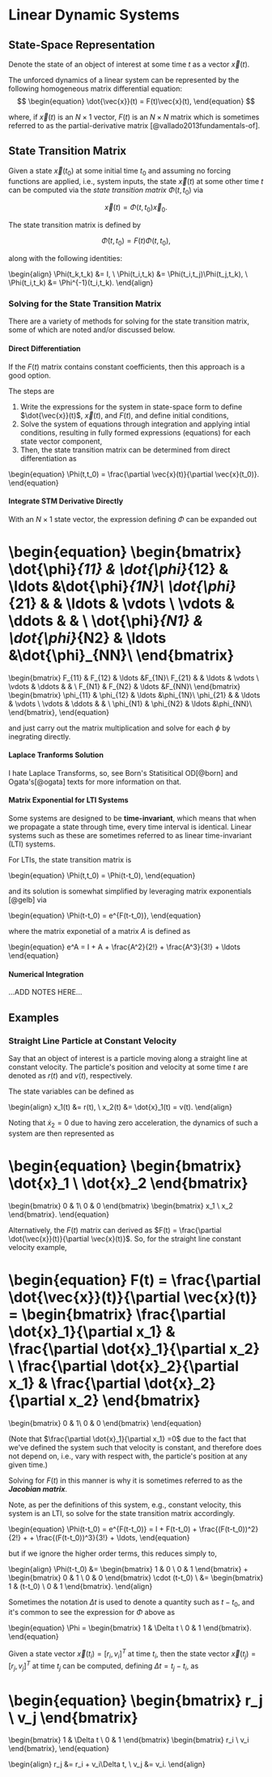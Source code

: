 # Linear Dynamic Systems

## State-Space Representation
Denote the state of an object of interest at some time $t$ as a vector $\vec{x}(t)$. 

The unforced dynamics of a linear system can be represented by the following homogeneous matrix differential equation:
$$
\begin{equation}
\dot{\vec{x}}(t) = F(t)\vec{x}(t),
\end{equation}
$$

where, if $\vec{x}(t)$ is an $N\times 1$ vector, $F(t)$ is an $N\times N$ matrix which is sometimes referred to as the partial-derivative matrix [@vallado2013fundamentals-of].

## State Transition Matrix
Given a state $\vec{x}(t_0)$ at some initial time $t_0$ and assuming no forcing functions are applied, i.e., system inputs, the state $\vec{x}(t)$ at some other time $t$ can be computed via the *state transition matrix* $\Phi(t,t_0)$ via

$$
\begin{equation}
\vec{x}(t) = \Phi(t, t_0)\vec{x}_0.
\end{equation}
$$

The state transition matrix is defined by

$$
\begin{equation}
\dot{\Phi}(t, t_0) = F(t)\Phi(t,t_0), 
\end{equation}
$$

along with the following identities:

\begin{align}
\Phi(t_k,t_k) &= I, \\
\Phi(t_i,t_k) &= \Phi(t_i,t_j)\Phi(t_j,t_k), \\
\Phi(t_i,t_k) &= \Phi^{-1}(t_i,t_k).
\end{align}

### Solving for the State Transition Matrix
There are a variety of methods for solving for the state transition matrix, some of which are noted and/or discussed below.

#### Direct Differentiation
If the $F(t)$ matrix contains constant coefficients, then this approach is a good option.

The steps are 

1. Write the expressions for the system in state-space form to define $\dot{\vec{x}}(t)$, $\vec{x}(t)$, and $F(t)$, and define initial conditions,
2. Solve the system of equations through integration and applying intial conditions, resulting in fully formed expressions (equations) for each state vector component,
3. Then, the state transition matrix can be determined from direct differentiation as

\begin{equation}
\Phi(t,t_0) = \frac{\partial \vec{x}(t)}{\partial \vec{x}(t_0)}.
\end{equation}

#### Integrate STM Derivative Directly
With an $N\times 1$ state vector, the expression defining $\Phi$ can be expanded out

\begin{equation}
\begin{bmatrix}
\dot{\phi}_{11} & \dot{\phi}_{12} & \ldots &\dot{\phi}_{1N}\\
\dot{\phi}_{21} &  & \ldots & \vdots \\
\vdots & \ddots & & \\
\dot{\phi}_{N1} & \dot{\phi}_{N2} & \ldots &\dot{\phi}_{NN}\\
\end{bmatrix}
=
\begin{bmatrix}
F_{11} & F_{12} & \ldots &F_{1N}\\
F_{21} &  & \ldots & \vdots \\
\vdots & \ddots & & \\
F_{N1} & F_{N2} & \ldots &F_{NN}\\
\end{bmatrix}
\begin{bmatrix}
\phi_{11} & \phi_{12} & \ldots &\phi_{1N}\\
\phi_{21} &  & \ldots & \vdots \\
\vdots & \ddots & & \\
\phi_{N1} & \phi_{N2} & \ldots &\phi_{NN}\\
\end{bmatrix},
\end{equation}

and just carry out the matrix multiplication and solve for each $\phi$ by inegrating directly.

#### Laplace Tranforms Solution
I hate Laplace Transforms, so, see Born's Statisitical OD[@born] and Ogata's[@ogata] texts for more information on that.

#### Matrix Exponential for LTI Systems
Some systems are designed to be **time-invariant**, which means that when we
propagate a state through time, every time interval is identical. Linear systems such as these are sometimes referred to as linear time-invariant (LTI) systems.

For LTIs, the state transition matrix is 

\begin{equation}
\Phi(t,t_0) = \Phi(t-t_0),
\end{equation}

and its solution is somewhat simplified by leveraging matrix exponentials [@gelb] via

\begin{equation}
\Phi(t-t_0) = e^{F(t-t_0)},
\end{equation}

where the matrix exponetial of a matrix $A$ is defined as

\begin{equation}
e^A = I + A + \frac{A^2}{2!} + \frac{A^3}{3!} + \ldots
\end{equation}

#### Numerical Integration
...ADD NOTES HERE...


## Examples

### Straight Line Particle at Constant Velocity

Say that an object of interest is a particle moving along a straight line at constant velocity. The particle's position and velocity at some time $t$ are denoted as $r(t)$ and $v(t)$, respectively.

The state variables can be defined as

\begin{align}
x_1(t) &= r(t), \\
x_2(t) &= \dot{x}_1(t) = v(t).
\end{align}

Noting that $\dot{x}_2=0$ due to having zero acceleration, the dynamics of such a system are then represented as

\begin{equation}
\begin{bmatrix}
\dot{x}_1 \\
\dot{x}_2
\end{bmatrix}
=
\begin{bmatrix}
0 & 1\\
0 & 0
\end{bmatrix}
\begin{bmatrix}
x_1 \\
x_2
\end{bmatrix}.
\end{equation}

Alternatively, the $F(t)$ matrix can derived as $F(t) = \frac{\partial \dot{\vec{x}}(t)}{\partial \vec{x}(t)}$. So, for the straight line constant velocity example, 

\begin{equation}
F(t) = \frac{\partial \dot{\vec{x}}(t)}{\partial \vec{x}(t)} = 
\begin{bmatrix}
\frac{\partial \dot{x}_1}{\partial x_1} & \frac{\partial \dot{x}_1}{\partial x_2} \\
\frac{\partial \dot{x}_2}{\partial x_1} & \frac{\partial \dot{x}_2}{\partial x_2}
\end{bmatrix}
=
\begin{bmatrix}
0 & 1\\
0 & 0
\end{bmatrix}
\end{equation}

(Note that $\frac{\partial \dot{x}_1}{\partial x_1} =0$ due to the fact that we've defined the system such that velocity is constant, and therefore does not depend on, i.e., vary with respect with, the particle's position at any given time.)

Solving for $F(t)$ in this manner is why it is sometimes referred to as the ***Jacobian matrix***. 

Note, as per the definitions of this system, e.g., constant velocity, this system is an LTI, so solve for the state transition matrix accordingly.

\begin{equation}
\Phi(t-t_0) = e^{F(t-t_0)} = I + F(t-t_0) + \frac{(F(t-t_0))^2}{2!} + + \frac{(F(t-t_0))^3}{3!} + \ldots,
\end{equation}

but if we ignore the higher order terms, this reduces simply to,


\begin{align}
\Phi(t-t_0) &= 
\begin{bmatrix}
1 & 0 \\
0 & 1
\end{bmatrix}
+ 
\begin{bmatrix}
0 & 1 \\
0 & 0
\end{bmatrix}
\cdot (t-t_0) \\
&= 
\begin{bmatrix}
1 & (t-t_0) \\
0 & 1
\end{bmatrix}.
\end{align}

Sometimes the notation $\Delta t$ is used to denote a quantity such as $t-t_0$, and it's common to see the expression for $\Phi$ above as

\begin{equation}
\Phi = 
\begin{bmatrix}
1 & \Delta t \\
0 & 1
\end{bmatrix}.
\end{equation}

Given a state vector $\vec{x}(t_i) = \left[r_i, v_i \right]^T$ at time $t_i$, then the state vector $\vec{x}(t_j) = \left[r_j, v_j \right]^T$ at time $t_j$ can be computed, defining $\Delta t = t_j - t_i$, as

\begin{equation}
\begin{bmatrix}
r_j \\
v_j
\end{bmatrix}
 = 
\begin{bmatrix}
1 & \Delta t \\
0 & 1
\end{bmatrix}
\begin{bmatrix}
r_i \\
v_i
\end{bmatrix},
\end{equation}

\begin{align}
r_j &= r_i + v_i\Delta t, \\
v_j &= v_i.
\end{align}
